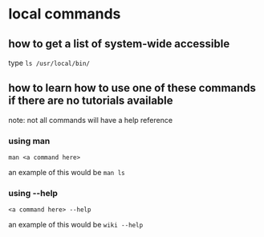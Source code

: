 # local commands

## how to get a list of system-wide accessible

type `ls /usr/local/bin/`

## how to learn how to use one of these commands if there are no tutorials available

note: not all commands will have a help reference

### using man

`man <a command here>`

an example of this would be `man ls`

### using --help

`<a command here> --help`

an example of this would be `wiki --help`
